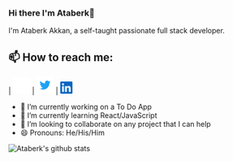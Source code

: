 ### Hi there I'm Ataberk👋
I'm Ataberk Akkan, a self-taught passionate full stack developer.<br>
## 📫 How to reach me: 
| [<img src="https://raw.githubusercontent.com/Delta456/Delta456/master/img/github.png" alt="github logo" width="34">](https://github.com/ataberkakkan) | [<img src="https://raw.githubusercontent.com/Delta456/Delta456/master/img/twitter.png" alt="twitter logo" width="34">](https://twitter.com/ataberkakkan13) |  [<img src="https://github.com/Amchuz/Amchuz/blob/master/linkedin.jpeg" alt="linkedin logo" width="24">](https://www.linkedin.com/in/ataberkakkan/)

<!--
Here are some ideas to get you started:
- 🤔 I’m looking for help with ...
- 💬 Ask me about ...
- 📫 How to reach me: ...
- 😄 Pronouns: ...
- ⚡ Fun fact: ...
-->

- 🔭 I’m currently working on a To Do App
- 🌱 I’m currently learning React/JavaScript
- 👯 I’m looking to collaborate on any project that I can help
- 😄 Pronouns: He/His/Him



![Ataberk's github stats](https://github-readme-stats.vercel.app/api?username=ataberkakkan&show_icons=true&hide_border=true&theme=dark)
<!-- ![Ataberk's most used languages](https://github-readme-stats.vercel.app/api/top-langs/?username=ataberkakkan&theme=dark) -->

<!---
ataberkakkan/ataberkakkan is a ✨ special ✨ repository because its `README.md` (this file) appears on your GitHub profile.
You can click the Preview link to take a look at your changes.
--->
